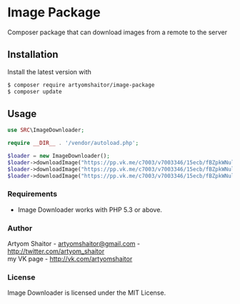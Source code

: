# Image Package
Composer package that can download images from a remote to the server

## Installation

Install the latest version with

```bash
$ composer require artyomshaitor/image-package
$ composer update
```

## Usage

```php
use SRC\ImageDownloader;

require __DIR__ . '/vendor/autoload.php';

$loader = new ImageDownloader();
$loader->downloadImage("https://pp.vk.me/c7003/v7003346/15ecb/fBZpkWNulu4.jpg"); // simple image downloading
$loader->downloadImage("https://pp.vk.me/c7003/v7003346/15ecb/fBZpkWNulu4.jpg",['jpg', 'png']); // download only image with ".jpg" or ".png" types 
$loader->downloadImage("https://pp.vk.me/c7003/v7003346/15ecb/fBZpkWNulu4.jpg", [], 'images'); // download image to 'images' folder
```

### Requirements

- Image Downloader works with PHP 5.3 or above.

### Author

Artyom Shaitor - <artyomshaitor@gmail.com> - <http://twitter.com/artyom_shaitor><br />
my VK page - <http://vk.com/artyomshaitor>

### License

Image Downloader is licensed under the MIT License.
